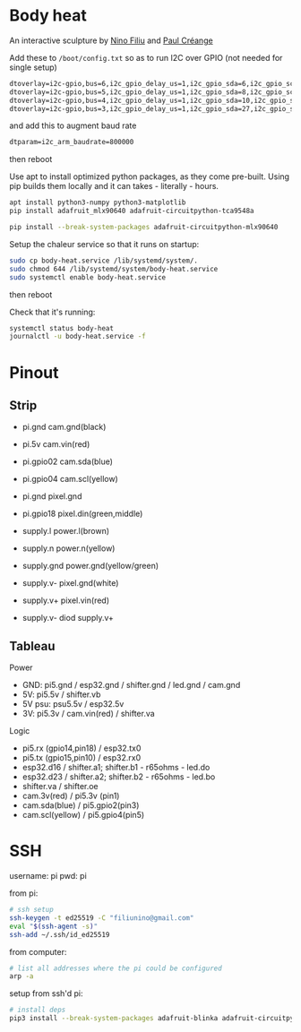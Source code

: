 # Body heat

An interactive sculpture by [Nino Filiu](https://instagram.com/nino.filiu/) and [Paul Créange](https://www.instagram.com/paulcreange/)

Add these to `/boot/config.txt` so as to run I2C over GPIO (not needed for single setup)

```txt
dtoverlay=i2c-gpio,bus=6,i2c_gpio_delay_us=1,i2c_gpio_sda=6,i2c_gpio_scl=13
dtoverlay=i2c-gpio,bus=5,i2c_gpio_delay_us=1,i2c_gpio_sda=8,i2c_gpio_scl=5
dtoverlay=i2c-gpio,bus=4,i2c_gpio_delay_us=1,i2c_gpio_sda=10,i2c_gpio_scl=9
dtoverlay=i2c-gpio,bus=3,i2c_gpio_delay_us=1,i2c_gpio_sda=27,i2c_gpio_scl=22
```

and add this to augment baud rate

```txt
dtparam=i2c_arm_baudrate=800000
```

then reboot

Use apt to install optimized python packages, as they come pre-built. Using pip builds them locally and it can takes - literally - hours.

```sh
apt install python3-numpy python3-matplotlib
pip install adafruit_mlx90640 adafruit-circuitpython-tca9548a
```

```sh
pip install --break-system-packages adafruit-circuitpython-mlx90640
```

Setup the chaleur service so that it runs on startup:

```sh
sudo cp body-heat.service /lib/systemd/system/.
sudo chmod 644 /lib/systemd/system/body-heat.service
sudo systemctl enable body-heat.service
```

then reboot

Check that it's running:

```sh
systemctl status body-heat
journalctl -u body-heat.service -f
```

# Pinout

## Strip

- pi.gnd cam.gnd(black)
- pi.5v cam.vin(red)
- pi.gpio02 cam.sda(blue)
- pi.gpio04 cam.scl(yellow)

- pi.gnd pixel.gnd
- pi.gpio18 pixel.din(green,middle)

- supply.l power.l(brown)
- supply.n power.n(yellow)
- supply.gnd power.gnd(yellow/green)
- supply.v- pixel.gnd(white)
- supply.v+ pixel.vin(red)
- supply.v- diod supply.v+

## Tableau

Power

- GND: pi5.gnd / esp32.gnd / shifter.gnd / led.gnd / cam.gnd
- 5V: pi5.5v / shifter.vb
- 5V psu: psu5.5v / esp32.5v
- 3V: pi5.3v / cam.vin(red) / shifter.va

Logic

- pi5.rx (gpio14,pin18) / esp32.tx0
- pi5.tx (gpio15,pin10) / esp32.rx0
- esp32.d16 / shifter.a1; shifter.b1 - r65ohms - led.do
- esp32.d23 / shifter.a2; shifter.b2 - r65ohms - led.bo
- shifter.va / shifter.oe
- cam.3v(red) / pi5.3v (pin1)
- cam.sda(blue) / pi5.gpio2(pin3)
- cam.scl(yellow) / pi5.gpio4(pin5)

# SSH

username: pi
pwd: pi

from pi:

```sh
# ssh setup
ssh-keygen -t ed25519 -C "filiunino@gmail.com"
eval "$(ssh-agent -s)"
ssh-add ~/.ssh/id_ed25519
```

from computer:

```sh
# list all addresses where the pi could be configured
arp -a
```

setup from ssh'd pi:

```sh
# install deps
pip3 install --break-system-packages adafruit-blinka adafruit-circuitpython-mlx90640
```
